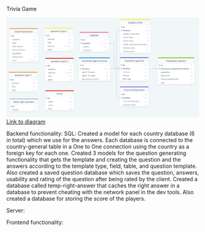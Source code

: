 Trivia Game

![diagram](./readme-files/diagram.png)
[Link to diagram](https://drawsql.app/yes-2/diagrams/trivia-task)

Backend functionality:
SQL:
Created a model for each country database (6 in total) which we use for the answers.
Each database is connected to the country-general table in a One to One connection using the country as a foreign key for each one.
Created 3 models for the question generating functionality that gets the template and creating the question and the answers according to the
template type, field, table, and question template.
Also created a saved question database which saves the question, answers, usability and rating of the question after being rated by the client.
Created a database called temp-right-answer that caches the right answer in a database to prevent cheating with the network panel in the dev tools.
Also created a database for storing the score of the players.

Server:

Frontend functionality:
